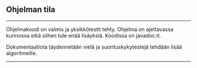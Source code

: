 ## Ohjelman tila

* * *

Ohjelmakoodi on valmis ja yksikkötestit tehty. Ohjelma on ajettavassa kunnossa eikä siihen tule enää lisäyksiä. Koodissa on javadoc:it.

Dokumentaatiota täydennetään vielä ja suorituskykytestejä tehdään lisää algoritmeille.

* * *
